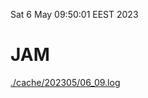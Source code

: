 Sat  6 May 09:50:01 EEST 2023
# JAM
<a href='./cache/202305/06_09.log'>./cache/202305/06_09.log</a>
